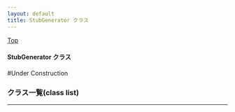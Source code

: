```yaml
---
layout: default
title: StubGenerator クラス 
---
```

[Top](../index.html)

#### StubGenerator クラス 

#Under Construction


### クラス一覧(class list)



---
